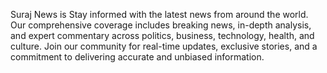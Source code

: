 Suraj News is Stay informed with the latest news from around the world. Our comprehensive coverage includes breaking news, in-depth analysis, and expert commentary across politics, business, technology, health, and culture. Join our community for real-time updates, exclusive stories, and a commitment to delivering accurate and unbiased information.
